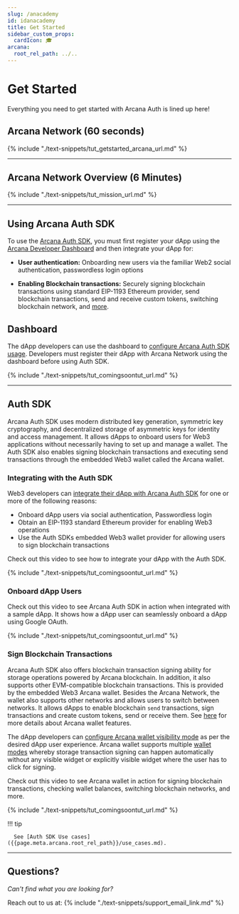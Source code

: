 ```yaml
---
slug: /anacademy
id: idanacademy
title: Get Started
sidebar_custom_props:
  cardIcon: 🎓
arcana:
  root_rel_path: ../..
---
```


# Get Started

Everything you need to get started with Arcana Auth is lined up here!

## Arcana Network (60 seconds)

{% include "./text-snippets/tut_getstarted_arcana_url.md" %}

---

## Arcana Network Overview (6 Minutes)

{% include "./text-snippets/tut_mission_url.md" %}

---

## Using Arcana Auth SDK

To use the [Arcana Auth SDK]({{page.meta.arcana.root_rel_path}}/concepts/authsdk.md), you must first register your dApp using the [Arcana Developer Dashboard]({{page.meta.arcana.root_rel_path}}/concepts/dashboard.md) and then integrate your dApp for:

* **User authentication:** Onboarding new users via the familiar Web2 social authentication, passwordless login options

* **Enabling Blockchain transactions:** Securely signing blockchain transactions using standard EIP-1193 Ethereum provider, send blockchain transactions, send and receive custom tokens, switching blockchain network, and [more]({{page.meta.arcana.root_rel_path}}/concepts/anwallet/index.md).

## Dashboard

The dApp developers can use the dashboard to [configure Arcana Auth SDK usage]({{page.meta.arcana.root_rel_path}}/howto/config_dapp.md). Developers must register their dApp with Arcana Network using the dashboard before using Auth SDK.

{% include "./text-snippets/tut_comingsoontut_url.md" %}

---

## Auth SDK

Arcana Auth SDK uses modern distributed key generation, symmetric key cryptography, and decentralized storage of asymmetric keys for identity and access management. It allows dApps to onboard users for Web3 applications without necessarily having to set up and manage a wallet. The Auth SDK also enables signing blockchain transactions and executing send transactions through the embedded Web3 wallet called the Arcana wallet.  

### Integrating with the Auth SDK

Web3 developers can [integrate their dApp with Arcana Auth SDK]({{page.meta.arcana.root_rel_path}}/howto/integrate_auth/index.md) for one or more of the following reasons:

* Onboard dApp users via social authentication, Passwordless login
* Obtain an EIP-1193 standard Ethereum provider for enabling Web3 operations
* Use the Auth SDKs embedded Web3 wallet provider for allowing users to sign blockchain transactions


Check out this video to see how to integrate your dApp with the Auth SDK.

{% include "./text-snippets/tut_comingsoontut_url.md" %}

### Onboard dApp Users

Check out this video to see Arcana Auth SDK in action when integrated with a sample dApp. It shows how a dApp user can seamlessly onboard a dApp using Google OAuth. 

{% include "./text-snippets/tut_comingsoontut_url.md" %}


### Sign Blockchain Transactions

Arcana Auth SDK also offers blockchain transaction signing ability for storage operations powered by Arcana blockchain. In addition, it also supports other EVM-compatible blockchain transactions. This is provided by the embedded Web3 Arcana wallet. Besides the Arcana Network, the wallet also supports other networks and allows users to switch between networks. It allows dApps to enable blockchain `send` transactions, sign transactions and create custom tokens, send or receive them.  See [here]({{page.meta.arcana.root_rel_path}}/concepts/anwallet/index.md) for more details about Arcana wallet features.

The dApp developers can [configure Arcana wallet visibility mode]({{page.meta.arcana.root_rel_path}}/howto/arcana_wallet/config_wallet_modes.md) as per the desired dApp user experience. Arcana wallet supports multiple [wallet modes]({{page.meta.arcana.root_rel_path}}/concepts/anwallet/walletuimodes.md) whereby storage transaction signing can happen automatically without any visible widget or explicitly visible widget where the user has to click for signing.

Check out this video to see Arcana wallet in action for signing blockchain transactions, checking wallet balances, switching blockchain networks, and more.

{% include "./text-snippets/tut_comingsoontut_url.md" %}

!!! tip

      See [Auth SDK Use cases]({{page.meta.arcana.root_rel_path}}/use_cases.md).

---

## Questions?

*Can't find what you are looking for?*

Reach out to us at: {% include "./text-snippets/support_email_link.md" %}
